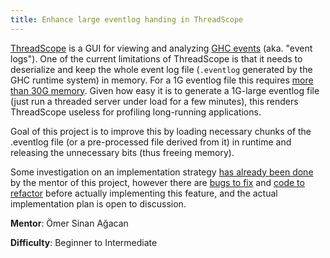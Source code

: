 ```yaml
---
title: Enhance large eventlog handing in ThreadScope
---
```


[ThreadScope][1] is a GUI for viewing and analyzing [GHC events][2] (aka. "event
logs"). One of the current limitations of ThreadScope is that it needs to
deserialize and keep the whole event log file (`.eventlog` generated by the GHC
runtime system) in memory. For a 1G eventlog file this requires [more than 30G
memory][3]. Given how easy it is to generate a 1G-large eventlog file (just run
a threaded server under load for a few minutes), this renders ThreadScope
useless for profiling long-running applications.

Goal of this project is to improve this by loading necessary chunks of the
.eventlog file (or a pre-processed file derived from it) in runtime and
releasing the unnecessary bits (thus freeing memory).

Some investigation on an implementation strategy [has already been done][3] by
the mentor of this project, however there are [bugs to fix][4] and [code to
refactor][5] before actually implementing this feature, and the actual
implementation plan is open to discussion.

**Mentor**: Ömer Sinan Ağacan

**Difficulty**: Beginner to Intermediate

[1]: http://hackage.haskell.org/package/ThreadScope
[2]: http://hackage.haskell.org/package/ghc-events
[3]: https://github.com/haskell/ThreadScope/issues/29#issuecomment-415953934
[4]: https://github.com/haskell/ghc-events/issues/41
[5]: https://github.com/haskell/ghc-events/issues/14#issuecomment-417917789
